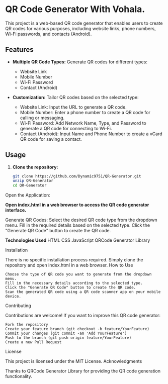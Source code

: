 # QR Code Generator With Vohala.

This project is a web-based QR code generator that enables users to create QR codes for various purposes, including website links, phone numbers, Wi-Fi passwords, and contacts (Android).

## Features

- **Multiple QR Code Types:** Generate QR codes for different types:
  - Website Link
  - Mobile Number
  - Wi-Fi Password
  - Contact (Android)

- **Customization:** Tailor QR codes based on the selected type:
  - Website Link: Input the URL to generate a QR code.
  - Mobile Number: Enter a phone number to create a QR code for calling or messaging.
  - Wi-Fi Password: Add Network Name, Type, and Password to generate a QR code for connecting to Wi-Fi.
  - Contact (Android): Input Name and Phone Number to create a vCard QR code for saving a contact.

## Usage

1. **Clone the repository:**

   ```bash
   git clone https://github.com/Dynamic9751/QR-Generator.git
   unzip QR-Generator
   cd QR-Generator


  Open the Application:

 **Open index.html in a web browser to access the QR code generator interface.**

  Generate QR Codes:
        Select the desired QR code type from the dropdown menu.
        Fill in the required details based on the selected type.
        Click the "Generate QR Code" button to create the QR code.

  
**Technologies Used**
    HTML
    CSS
    JavaScript
    QRCode Generator Library

Installation

There is no specific installation process required. Simply clone the repository and open index.html in a web browser.
How to Use

    Choose the type of QR code you want to generate from the dropdown menu.
    Fill in the necessary details according to the selected type.
    Click the "Generate QR Code" button to create the QR code.
    Scan the generated QR code using a QR code scanner app on your mobile device.

Contributing

Contributions are welcome! If you want to improve this QR code generator:

    Fork the repository
    Create your feature branch (git checkout -b feature/YourFeature)
    Commit your changes (git commit -am 'Add YourFeature')
    Push to the branch (git push origin feature/YourFeature)
    Create a new Pull Request

License

This project is licensed under the MIT License.
Acknowledgments

Thanks to QRCode Generator Library for providing the QR code generation functionality.
